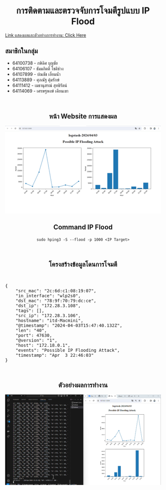 <h1 align="center">การติดตามและตรวจจับการโจมตีรูปแบบ IP Flood </h1>
<a href="https://youtube.com/playlist?list=PLIcbB-fs41u-KbvFEhPeSLLYNAmfXF_SN&si=3J5MVap2iLjWcM1s">Link แสดงผลและตัวอย่างการทำงาน: Click Here</a> 
<h2>สมาชิกในกลุ่ม</h2>
<ul>
    <li>64100738 - กษิดิศ บุญชัย</li>
    <li>64106107 - ธัมมกิตติ์ โชติช่วง</li>
    <li>64107899 - ปณชัช เอี่ยมน้ำ</li>
    <li>64113889 - ศุภณัฐ คุ้มรักษ์</li>
    <li>64111412 - เมธานุสรณ์ สุทธิรัตน์</li>
    <li>64114069 - เศรษฐพงษ์ เคียนเขา</li>
</ul>
<br>
<h2 align="center">หน้า Website การแสดงผล</h2>
<p align="center">
        <img src="static/images/website.png">
    </p>
<h2 align="center">Command IP Flood</h2>
<p align="center">
    <code>sudo hping3 -S --flood -p 1000 &lt;IP Target&gt;</code>
</p>
<br>
<h2 align="center">โครงสร้างข้อมูลโดนการโจมตี</h1>
<br>
<pre>
{
    "src_mac": "2c:6d:c1:08:19:07",
    "in_interface": "wlp2s0",
    "dst_mac": "78:9f:70:79:dc:ce",
    "dst_ip": "172.28.3.108",
    "tags": [],
    "src_ip": "172.28.3.106",
    "hostname": "itd-Macmini",
    "@timestamp": "2024-04-03T15:47:40.132Z",
    "len": "40",
    "port": 47630,
    "@version": "1",
    "host": "172.18.0.1",
    "events": "Possible IP Flooding Attack",
    "timestamp": "Apr  3 22:46:03"
}
</pre>
<br>
<h2 align="center">ตัวอย่างผลการทำงาน </h1>
<p align="center">
        <img src="static/images/showTest.png">
    </p>

